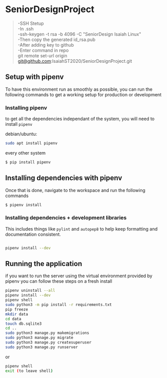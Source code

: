 # SeniorDesignProject
>-SSH Stetup<br/>
>-In .ssh<br/>
>-ssh-keygen -t rsa -b 4096 -C "SeniorDesign Isaiah Linux"<br/>
>-Then copy the generated id_rsa.pub<br/>
>-After adding key to github<br/>
>-Enter command in repo<br/>
>git remote set-url origin git@github.com:IsaiahST2020/SeniorDesignProject.git<br/>

## Setup with pipenv
To have this environment run as smoothly as possible, you can run the following commands to get a working setup for production or development

### Installing pipenv
to get all the dependencies independant of the system, you will need to install `pipenv`

debian/ubuntu:
```bash
sudo apt install pipenv
```
every other system
```bash
$ pip install pipenv
```
## Installing dependencies with pipenv
Once that is done, navigate to the workspace and run the following commands
```bash
$ pipenv install
```
### Installing dependencies + development libraries
This includes things like `pylint` and `autopep8` to help keep formatting and documentation consistent.
```bash

pipenv install --dev
```
## Running the application
if you want to run the server using the virtual environment provided by pipenv you can follow these steps on a fresh install
```bash
pipenv uninstall --all
pipenv install --dev
pipenv shell
sudo python3 -m pip install -r requirements.txt
pip freeze
mkdir data
cd data
touch db.sqlite3
cd ..
sudo python3 manage.py makemigrations
sudo python3 manage.py migrate
sudo python3 manage.py createsuperuser
sudo python3 manage.py runserver
```
or
```bash
pipenv shell 
exit (to leave shell)
```
